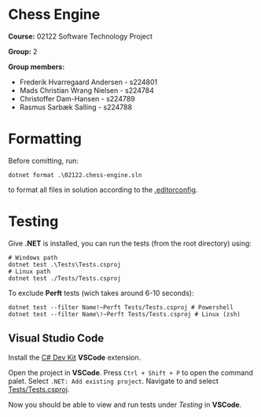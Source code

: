 # Chess Engine

**Course:** 02122 Software Technology Project

**Group:** 2

**Group members:**
- Frederik Hvarregaard Andersen - s224801
- Mads Christian Wrang Nielsen - s224784
- Christoffer Dam-Hansen - s224789
- Rasmus Sarbæk Salling - s224788

# Formatting
Before comitting, run:
```shell
dotnet format .\02122.chess-engine.sln
```
to format all files in solution according to the [.editorconfig](.editorconfig).

# Testing
Give **.NET** is installed, you can run the tests (from the root directory) using:
```shell
# Windows path
dotnet test .\Tests\Tests.csproj
# Linux path
dotnet test ./Tests/Tests.csproj
```
To exclude **Perft** tests (wich takes around 6-10 seconds):
```shell
dotnet test --filter Name!~Perft Tests/Tests.csproj # Powershell
dotnet test --filter Name\!~Perft Tests/Tests.csproj # Linux (zsh)
```
## Visual Studio Code
Install the [C# Dev Kit](https://marketplace.visualstudio.com/items?itemName=ms-dotnettools.csdevkit) **VSCode** extension.

Open the project in **VSCode**. Press `Ctrl + Shift + P` to open the command palet. Select `.NET: Add existing project`. Navigate to and select [Tests/Tests.csproj](Tests/Tests.csproj).

Now you should be able to view and run tests under *Testing* in **VSCode**.